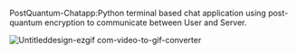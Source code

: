 PostQuantum-Chatapp:Python terminal based chat application using post-quantum encryption to communicate between User and Server.

![Untitleddesign-ezgif com-video-to-gif-converter](https://github.com/SanjayTamang/PostQuantum-Chatapp/assets/52417143/d6cf23f7-d3e8-4250-be28-29495a55d405)
